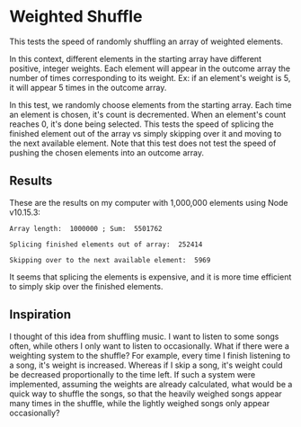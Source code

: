 # Weighted Shuffle
This tests the speed of randomly shuffling an array of weighted elements.

In this context, different elements in the starting array have different positive, integer weights. Each element will appear in the outcome array the number of times corresponding to its weight. Ex: if an element's weight is 5, it will appear 5 times in the outcome array.

In this test, we randomly choose elements from the starting array. Each time an element is chosen, it's count is decremented. When an element's count reaches 0, it's done being selected. This tests the speed of splicing the finished element out of the array vs simply skipping over it and moving to the next available element. Note that this test does not test the speed of pushing the chosen elements into an outcome array.


## Results
These are the results on my computer with 1,000,000 elements using Node v10.15.3:

    Array length:  1000000 ; Sum:  5501762

    Splicing finished elements out of array:  252414

    Skipping over to the next available element:  5969


It seems that splicing the elements is expensive, and it is more time efficient to simply skip over the finished elements.


## Inspiration
I thought of this idea from shuffling music. I want to listen to some songs often, while others I only want to listen to occasionally. What if there were a weighting system to the shuffle? For example, every time I finish listening to a song, it's weight is increased. Whereas if I skip a song, it's weight could be decreased proportionally to the time left. If such a system were implemented, assuming the weights are already calculated, what would be a quick way to shuffle the songs, so that the heavily weighed songs appear many times in the shuffle, while the lightly weighed songs only appear occasionally?
